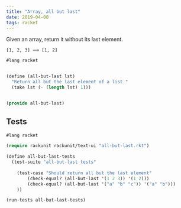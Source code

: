 ```yaml
---
title: "Array, all but last"
date: 2019-04-08
tags: racket
---
```


Given an array, return it without its last element.
 
```
[1, 2, 3] ⟹ [1, 2]
```


```lisp
#lang racket


(define (all-but-last lst)
  "Return all but the last element of a list."
  (take lst (- (length lst) 1)))


(provide all-but-last)
```

## Tests

```lisp
#lang racket

(require rackunit rackunit/text-ui "all-but-last.rkt")

(define all-but-last-tests
  (test-suite "all-but-last tests"
 
    (test-case "Should return all but the last element"
        (check-equal? (all-but-last '(1 2 3)) '(1 2)))
        (check-equal? (all-but-last '("a" "b" "c")) '("a" "b")))
    ))

(run-tests all-but-last-tests)
```
